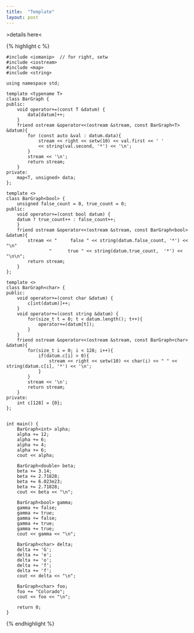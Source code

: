 ```yaml
---
title:  "Template"
layout: post
---
```

\>details here<

{% highlight c %}

    #include <iomanip>	// for right, setw
    #include <iostream>
    #include <map>
    #include <string>

    using namespace std;

    template <typename T>
    class BarGraph {
    public:
        void operator+=(const T &datum) {
            data[datum]++;
        }
        friend ostream &operator<<(ostream &stream, const BarGraph<T> &datum){
            for (const auto &val : datum.data){
                stream << right << setw(10) << val.first << ' '
                << string(val.second, '*') << '\n';
            }
            stream << '\n';
            return stream;
        }
    private:
        map<T, unsigned> data;
    };

    template <>
    class BarGraph<bool> {
        unsigned false_count = 0, true_count = 0;
    public:
        void operator+=(const bool datum) {
        datum ? true_count++ : false_count++;
        }
        friend ostream &operator<<(ostream &stream, const BarGraph<bool> &datum){
            stream << "     false " << string(datum.false_count, '*') << "\n"
                    "      true " << string(datum.true_count,  '*') << "\n\n";
            return stream;
        }
    };

    template <>
    class BarGraph<char> {
    public:
        void operator+=(const char &datum) {
            c[int(datum)]++;
        }
        void operator+=(const string &datum) {
            for(size_t t = 0; t < datum.length(); t++){
                operator+=(datum[t]);
            }
        }
        friend ostream &operator<<(ostream &stream, const BarGraph<char> &datum){
            for(size_t i = 0; i < 128; i++){
                if(datum.c[i] > 0){
                    stream << right << setw(10) << char(i) << " " << string(datum.c[i], '*') << '\n';
                }
            }
            stream << '\n';
            return stream;
        }
    private:
        int c[128] = {0};
    };


    int main() {
        BarGraph<int> alpha;
        alpha += 12;
        alpha += 6;
        alpha += 4;
        alpha += 6;
        cout << alpha;

        BarGraph<double> beta;
        beta += 3.14;
        beta += 2.71828;
        beta += 6.023e23;
        beta += 2.71828;
        cout << beta << "\n";

        BarGraph<bool> gamma;
        gamma += false;
        gamma += true;
        gamma += false;
        gamma += true;
        gamma += true;
        cout << gamma << "\n";

        BarGraph<char> delta;
        delta += 'G';
        delta += 'e';
        delta += 'o';
        delta += 'f';
        delta += 'f';
        cout << delta << "\n";

        BarGraph<char> foo;
        foo += "Colorado";
        cout << foo << "\n";
        
        return 0;
    }

{% endhighlight %}